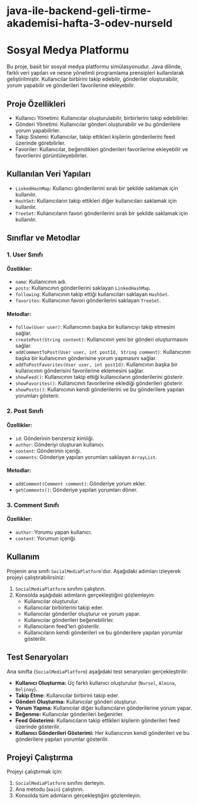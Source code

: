# java-ile-backend-geli-tirme-akademisi-hafta-3-odev-nurseld

# Sosyal Medya Platformu

Bu proje, basit bir sosyal medya platformu simülasyonudur. Java dilinde, farklı veri yapıları ve nesne yönelimli programlama prensipleri kullanılarak geliştirilmiştir. Kullanıcılar birbirini takip edebilir, gönderiler oluşturabilir, yorum yapabilir ve gönderileri favorilerine ekleyebilir.

## Proje Özellikleri

- Kullanıcı Yönetimi: Kullanıcılar oluşturulabilir, birbirlerini takip edebilirler.
- Gönderi Yönetimi: Kullanıcılar gönderi oluşturabilir ve bu gönderilere yorum yapabilirler.
- Takip Sistemi: Kullanıcılar, takip ettikleri kişilerin gönderilerini feed üzerinde görebilirler.
- Favoriler: Kullanıcılar, beğendikleri gönderileri favorilerine ekleyebilir ve favorilerini görüntüleyebilirler.

## Kullanılan Veri Yapıları

- `LinkedHashMap`: Kullanıcı gönderilerini sıralı bir şekilde saklamak için kullanılır.
- `HashSet`: Kullanıcıların takip ettikleri diğer kullanıcıları saklamak için kullanılır.
- `TreeSet`: Kullanıcıların favori gönderilerini sıralı bir şekilde saklamak için kullanılır.

## Sınıflar ve Metodlar

### 1. User Sınıfı

#### Özellikler:
- `name`: Kullanıcının adı.
- `posts`: Kullanıcının gönderilerini saklayan `LinkedHashMap`.
- `following`: Kullanıcının takip ettiği kullanıcıları saklayan `HashSet`.
- `favorites`: Kullanıcının favori gönderilerini saklayan `TreeSet`.

#### Metodlar:
- `follow(User user)`: Kullanıcının başka bir kullanıcıyı takip etmesini sağlar.
- `createPost(String content)`: Kullanıcının yeni bir gönderi oluşturmasını sağlar.
- `addCommentToPost(User user, int postId, String comment)`: Kullanıcının başka bir kullanıcının gönderisine yorum yapmasını sağlar.
- `addToPostFavorites(User user, int postId)`: Kullanıcının başka bir kullanıcının gönderisini favorilerine eklemesini sağlar.
- `showFeed()`: Kullanıcının takip ettiği kullanıcıların gönderilerini gösterir.
- `showFavorites()`: Kullanıcının favorilerine eklediği gönderileri gösterir.
- `showPosts()`: Kullanıcının kendi gönderilerini ve bu gönderilere yapılan yorumları gösterir.

### 2. Post Sınıfı

#### Özellikler:
- `id`: Gönderinin benzersiz kimliği.
- `author`: Gönderiyi oluşturan kullanıcı.
- `content`: Gönderinin içeriği.
- `comments`: Gönderiye yapılan yorumları saklayan `ArrayList`.

#### Metodlar:
- `addComment(Comment comment)`: Gönderiye yorum ekler.
- `getComments()`: Gönderiye yapılan yorumları döner.

### 3. Comment Sınıfı

#### Özellikler:
- `author`: Yorumu yapan kullanıcı.
- `content`: Yorumun içeriği.

## Kullanım

Projenin ana sınıfı `SocialMediaPlatform`'dur. Aşağıdaki adımları izleyerek projeyi çalıştırabilirsiniz:

1. `SocialMediaPlatform` sınıfını çalıştırın.
2. Konsolda aşağıdaki adımların gerçekleştiğini gözlemleyin:
   - Kullanıcılar oluşturulur.
   - Kullanıcılar birbirlerini takip eder.
   - Kullanıcılar gönderiler oluşturur ve yorum yapar.
   - Kullanıcılar gönderileri beğenebilirler.
   - Kullanıcıların feed'leri gösterilir.
   - Kullanıcıların kendi gönderileri ve bu gönderilere yapılan yorumlar gösterilir.

## Test Senaryoları

Ana sınıfta (`SocialMediaPlatform`) aşağıdaki test senaryoları gerçekleştirilir:

- **Kullanıcı Oluşturma:** Üç farklı kullanıcı oluşturulur (`Nursel`, `Almina`, `Belinay`).
- **Takip Etme:** Kullanıcılar birbirini takip eder.
- **Gönderi Oluşturma:** Kullanıcılar gönderi oluşturur.
- **Yorum Yapma:** Kullanıcılar diğer kullanıcıların gönderilerine yorum yapar.
- **Beğenme:** Kullanıcılar gönderileri beğenirler.
- **Feed Gösterimi:** Kullanıcıların takip ettikleri kişilerin gönderileri feed üzerinde gösterilir.
- **Kullanıcı Gönderileri Gösterimi:** Her kullanıcının kendi gönderileri ve bu gönderilere yapılan yorumlar gösterilir.

## Projeyi Çalıştırma

Projeyi çalıştırmak için:

1. `SocialMediaPlatform` sınıfını derleyin.
2. Ana metodu (`main`) çalıştırın.
3. Konsolda tüm adımların gerçekleştiğini gözlemleyin.

